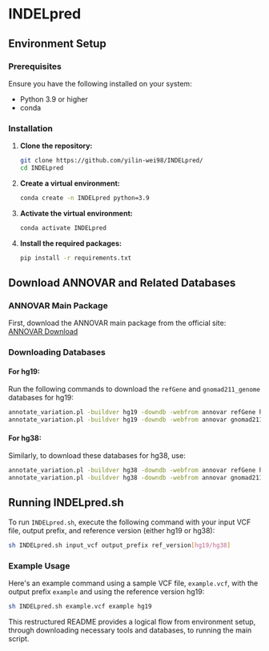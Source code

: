 # INDELpred

## Environment Setup

### Prerequisites

Ensure you have the following installed on your system:
- Python 3.9 or higher
- conda

### Installation

1. **Clone the repository:**

    ```bash
    git clone https://github.com/yilin-wei98/INDELpred/
    cd INDELpred
    ```

2. **Create a virtual environment:**

    ```bash
    conda create -n INDELpred python=3.9
    ```

3. **Activate the virtual environment:**

    ```bash
    conda activate INDELpred
    ```

4. **Install the required packages:**

    ```bash
    pip install -r requirements.txt
    ```

## Download ANNOVAR and Related Databases

### ANNOVAR Main Package

First, download the ANNOVAR main package from the official site:
[ANNOVAR Download](https://annovar.openbioinformatics.org/en/latest/user-guide/download/#annovar-main-package)

### Downloading Databases

#### For hg19:

Run the following commands to download the `refGene` and `gnomad211_genome` databases for hg19:

```bash
annotate_variation.pl -buildver hg19 -downdb -webfrom annovar refGene humandb/
annotate_variation.pl -buildver hg19 -downdb -webfrom annovar gnomad211_genome humandb/
```

#### For hg38:

Similarly, to download these databases for hg38, use:

```bash
annotate_variation.pl -buildver hg38 -downdb -webfrom annovar refGene humandb/
annotate_variation.pl -buildver hg38 -downdb -webfrom annovar gnomad211_genome humandb/
```

## Running INDELpred.sh

To run `INDELpred.sh`, execute the following command with your input VCF file, output prefix, and reference version (either hg19 or hg38):

```bash
sh INDELpred.sh input_vcf output_prefix ref_version[hg19/hg38]
```

### Example Usage

Here's an example command using a sample VCF file, `example.vcf`, with the output prefix `example` and using the reference version hg19:

```bash
sh INDELpred.sh example.vcf example hg19
```

This restructured README provides a logical flow from environment setup, through downloading necessary tools and databases, to running the main script.
